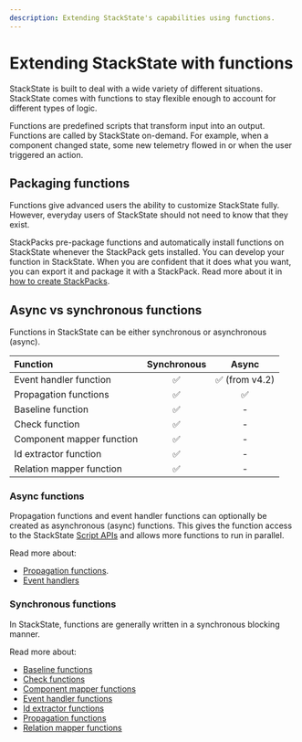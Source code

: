 ```yaml
---
description: Extending StackState's capabilities using functions.
---
```


# Extending StackState with functions

StackState is built to deal with a wide variety of different situations. StackState comes with functions to stay flexible enough to account for different types of logic.

Functions are predefined scripts that transform input into an output. Functions are called by StackState on-demand. For example, when a component changed state, some new telemetry flowed in or when the user triggered an action.

## Packaging functions

Functions give advanced users the ability to customize StackState fully. However, everyday users of StackState should not need to know that they exist.

StackPacks pre-package functions and automatically install functions on StackState whenever the StackPack gets installed. You can develop your function in StackState. When you are confident that it does what you want, you can export it and package it with a StackPack. Read more about it in [how to create StackPacks](/stackpacks/about-stackpacks.md).

## Async vs synchronous functions

Functions in StackState can be either synchronous or asynchronous (async).

| Function | Synchronous | Async |
|:---|:---:|:---:|
| Event handler function | ✅ | ✅ \(from v4.2\) |
| Propagation functions | ✅| ✅ |
| Baseline function | ✅ | - |
| Check function | ✅ | - |
| Component mapper function | ✅ | - |
| Id extractor function | ✅ | - |
| Relation mapper function | ✅ | - |


### Async functions

Propagation functions and event handler functions can optionally be created as asynchronous (async) functions. This gives the function access to the StackState [Script APIs](/develop/reference/scripting/) and allows more functions to run in parallel.

Read more about:
 - [Propagation functions](/configure/topology/propagation.md#custom-propagation-functions).
 - [Event handlers](/use/health-state-and-alerts/set-up-alerting.md)

### Synchronous functions

In StackState, functions are generally written in a synchronous blocking manner.

Read more about:

- [Baseline functions](/use/health-state-and-alerts/anomaly-detection-with-baselines.md#baseline-functions)
- [Check functions](/configure/telemetry/checks_and_streams.md#check-functions)
- [Component mapper functions](/use/introduction-to-stackstate/mapping_functions.md)
- [Event handler functions](/use/health-state-and-alerts/set-up-alerting.md#alerting-using-event-handlers)
- [Id extractor functions](/use/introduction-to-stackstate/id_extraction.md)
- [Propagation functions](/configure/topology/propagation.md#custom-propagation-functions)
- [Relation mapper functions](/use/introduction-to-stackstate/mapping_functions.md)
